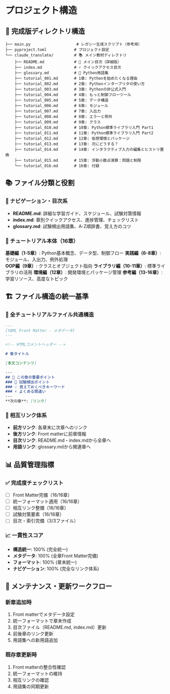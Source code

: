 # プロジェクト構造

## 📁 完成版ディレクトリ構造
```
├── main.py                    # レガシー生成スクリプト（参考用）
├── pyproject.toml            # プロジェクト設定
└── claude_translate/         # 📚 メイン教材ディレクトリ
    ├── README.md             # 🎯 メイン目次（詳細版）
    ├── index.md              # ⚡ クイックアクセス目次
    ├── glossary.md           # 📖 Python用語集
    ├── tutorial_001.md       # 1章: Pythonを始めたくなる理由
    ├── tutorial_002.md       # 2章: Pythonインタープリタの使い方
    ├── tutorial_003.md       # 3章: Pythonの非公式入門
    ├── tutorial_004.md       # 4章: もっと制御フローツール
    ├── tutorial_005.md       # 5章: データ構造
    ├── tutorial_006.md       # 6章: モジュール
    ├── tutorial_007.md       # 7章: 入出力
    ├── tutorial_008.md       # 8章: エラーと例外
    ├── tutorial_009.md       # 9章: クラス
    ├── tutorial_010.md       # 10章: Python標準ライブラリ入門 Part1
    ├── tutorial_011.md       # 11章: Python標準ライブラリ入門 Part2
    ├── tutorial_012.md       # 12章: 仮想環境とパッケージ
    ├── tutorial_013.md       # 13章: 次にどうする？
    ├── tutorial_014.md       # 14章: インタラクティブ入力の編集とヒストリ置換
    ├── tutorial_015.md       # 15章: 浮動小数点演算：問題と制限
    └── tutorial_016.md       # 16章: 付録
```

## 📚 ファイル分類と役割

### 🎯 ナビゲーション・目次系
- **README.md**: 詳細な学習ガイド、スケジュール、試験対策情報
- **index.md**: 章別クイックアクセス、進捗管理、チェックリスト
- **glossary.md**: 試験頻出用語集、A-Z順辞書、覚え方のコツ

### 📖 チュートリアル本体（16章）
**基礎編（1-5章）**: Python基本概念、データ型、制御フロー
**実践編（6-8章）**: モジュール、入出力、例外処理  
**OOP編（9章）**: クラスとオブジェクト指向
**ライブラリ編（10-11章）**: 標準ライブラリの活用
**環境編（12章）**: 開発環境とパッケージ管理
**参考編（13-16章）**: 学習リソース、高度なトピック

## 🏗️ ファイル構造の統一基準

### 📝 全チュートリアルファイル共通構造
```markdown
---
[YAML Front Matter - メタデータ]
---

<!-- HTMLコメントヘッダー -->

# 章タイトル

[本文コンテンツ]

---
## 📝 この章の重要ポイント
### 🎯 試験頻出ポイント
### 💡 覚えておくべきキーワード
### ⚡ よくある間違い
---
**次の章**: [リンク]
```

### 🔗 相互リンク体系
- **前方リンク**: 各章末に次章へのリンク
- **後方リンク**: Front matterに前章情報
- **目次リンク**: README.md・index.mdから全章へ
- **用語リンク**: glossary.mdから関連章へ

## 📊 品質管理指標

### ✅ 完成度チェックリスト
- [ ] Front Matter完備（16/16章）
- [ ] 統一フォーマット適用（16/16章）
- [ ] 相互リンク整備（16/16章）
- [ ] 試験対策要素（16/16章）
- [ ] 目次・索引完備（3/3ファイル）

### 📈 一貫性スコア
- **構造統一**: 100% (完全統一)
- **メタデータ**: 100% (全章Front Matter完備)
- **フォーマット**: 100% (章末統一)
- **ナビゲーション**: 100% (完全なリンク体系)

## 🔧 メンテナンス・更新ワークフロー

### 新章追加時
1. Front matterでメタデータ設定
2. 統一フォーマットで章末作成
3. 目次ファイル（README.md, index.md）更新
4. 前後章のリンク更新
5. 用語集への新用語追加

### 既存章更新時
1. Front matterの整合性確認
2. 統一フォーマットの維持
3. 相互リンクの確認
4. 用語集の同期更新